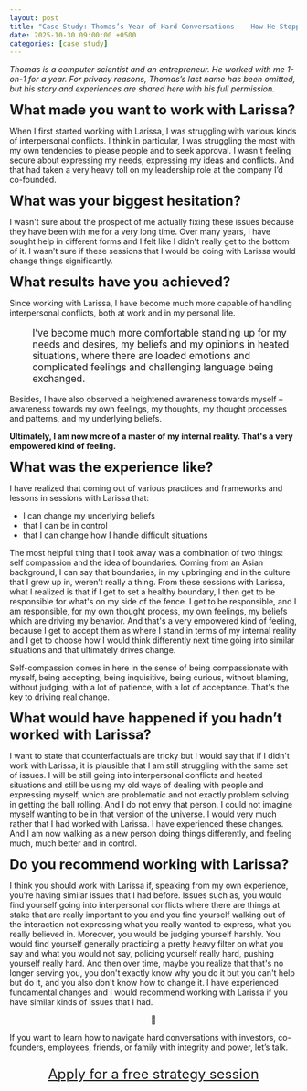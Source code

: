```yaml
---
layout: post
title: "Case Study: Thomas’s Year of Hard Conversations -- How He Stopped Avoiding Conflict and Started Leading Authentically"
date: 2025-10-30 09:00:00 +0500
categories: [case study]
---
```

*Thomas is a computer scientist and an entrepreneur. He worked with me 1-on-1 for a year.
For privacy reasons, Thomas’s last name has been omitted, but his story and experiences are shared here with his full permission.*

**<font size="5"> What made you want to work with Larissa? </font>**

When I first started working with Larissa, I was struggling with various kinds of interpersonal conflicts. I think in particular, I was struggling the most with my own tendencies to please people and to seek approval. I wasn't feeling secure about expressing my needs, expressing my ideas and conflicts. And that had taken a very heavy toll on my leadership role at the company I’d co-founded.

**<font size="5"> What was your biggest hesitation? </font>**

I wasn't sure about the prospect of me actually fixing these issues because they have been with me for a very long time. Over many years, I have sought help in different forms and I felt like I didn't really get to the bottom of it. I wasn’t sure if these sessions that I would be doing with Larissa would change things significantly.

**<font size="5"> What results have you achieved? </font>**

Since working with Larissa, I have become much more capable of handling interpersonal conflicts, both at work and in my personal life.

<p style="font-size: 1.2em; margin-left: 40px;"> I’ve become much more comfortable standing up for my needs and desires, my beliefs and my opinions in heated situations, where there are loaded emotions and complicated feelings and challenging language being exchanged. </p>

Besides, I have also observed a heightened awareness towards myself – awareness towards my own feelings, my thoughts, my thought processes and patterns, and my underlying beliefs.

**Ultimately, I am now more of a master of my internal reality. That's a very empowered kind of feeling.**

**<font size="5"> What was the experience like? </font>**

I have realized that coming out of various practices and frameworks and lessons in sessions with Larissa that:

* I can change my underlying beliefs
* that I can be in control
* that I can change how I handle difficult situations

The most helpful thing that I took away was a combination of two things: self compassion and the idea of boundaries. Coming from an Asian background, I can say that boundaries, in my upbringing and in the culture that I grew up in, weren’t really a thing. From these sessions with Larissa, what I realized is that if I get to set a healthy boundary, I then get to be responsible for what's on my side of the fence. I get to be responsible, and I am responsible, for my own thought process, my own feelings, my beliefs which are driving my behavior. And that's a very empowered kind of feeling, because I get to accept them as where I stand in terms of my internal reality and I get to choose how I would think differently next time going into similar situations and that ultimately drives change.

Self-compassion comes in here in the sense of being compassionate with myself, being accepting, being inquisitive, being curious, without blaming, without judging, with a lot of patience, with a lot of acceptance. That's the key to driving real change.

**<font size="5"> What would have happened if you hadn’t worked with Larissa? </font>**

I want to state that counterfactuals are tricky but I would say that if I didn't work with Larissa, it is plausible that I am still struggling with the same set of issues. I will be still going into interpersonal conflicts and heated situations and still be using my old ways of dealing with people and expressing myself, which are problematic and not exactly problem solving in getting the ball rolling. And I do not envy that person. I could not imagine myself wanting to be in that version of the universe. I would very much rather that I had worked with Larissa. I have experienced these changes. And I am now walking as a new person doing things differently, and feeling much, much better and in control.

**<font size="5"> Do you recommend working with Larissa? </font>**

I think you should work with Larissa if, speaking from my own experience, you're having similar issues that I had before. Issues such as, you would find yourself going into interpersonal conflicts where there are things at stake that are really important to you and you find yourself walking out of the interaction not expressing what you really wanted to express, what you really believed in. Moreover, you would be judging yourself harshly. You would find yourself generally practicing a pretty heavy filter on what you say and what you would not say, policing yourself really hard, pushing yourself really hard. And then over time, maybe you realize that that's no longer serving you, you don't exactly know why you do it but you can't help but do it, and you also don't know how to change it. I have experienced fundamental changes and I would recommend working with Larissa if you have similar kinds of issues that I had.

<p align="center">🪷</p>
If you want to learn how to navigate hard conversations with investors, co-founders, employees, friends, or family with integrity and power, let’s talk.

<font size="5">
<p align="center">
  <a href="https://tally.so/r/nGZVpZ">Apply for a free strategy session</a>
</p></font>
